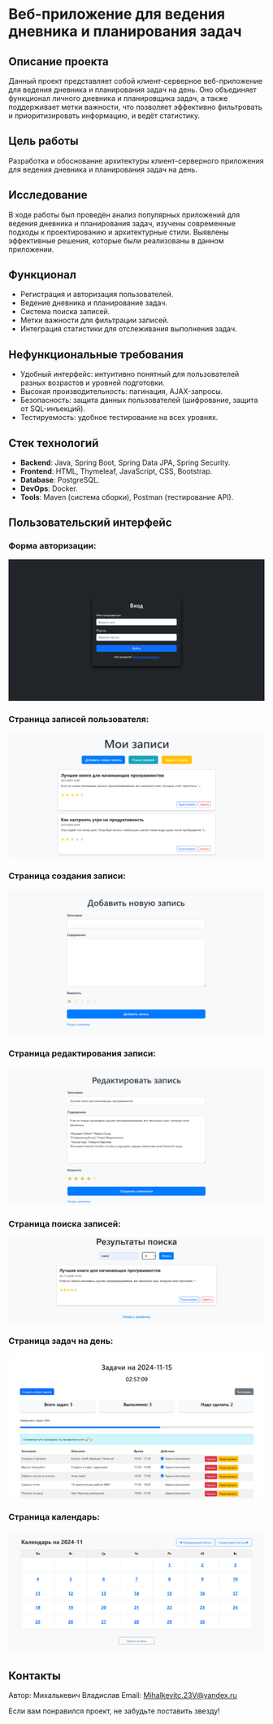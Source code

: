 # Веб-приложение для ведения дневника и планирования задач

## Описание проекта
Данный проект представляет собой клиент-серверное веб-приложение для ведения дневника и планирования задач на день. Оно объединяет функционал личного дневника и планировщика задач, а также поддерживает метки важности, что позволяет эффективно фильтровать и приоритизировать информацию, и ведёт статистику.

## Цель работы
Разработка и обоснование архитектуры клиент-серверного приложения для ведения дневника и планирования задач на день.

## Исследование
В ходе работы был проведён анализ популярных приложений для ведения дневника и планирования задач, изучены современные подходы к проектированию и архитектурные стили. Выявлены эффективные решения, которые были реализованы в данном приложении.

## Функционал
- Регистрация и авторизация пользователей.
- Ведение дневника и планирование задач.
- Система поиска записей.
- Метки важности для фильтрации записей.
- Интеграция статистики для отслеживания выполнения задач.

## Нефункциональные требования
- Удобный интерфейс: интуитивно понятный для пользователей разных возрастов и уровней подготовки.
- Высокая производительность: пагинация, AJAX-запросы.
- Безопасность: защита данных пользователей (шифрование, защита от SQL-инъекций).
- Тестируемость: удобное тестирование на всех уровнях.

## Стек технологий
- **Backend**: Java, Spring Boot, Spring Data JPA, Spring Security.
- **Frontend**: HTML, Thymeleaf, JavaScript, CSS, Bootstrap.
- **Database**: PostgreSQL.
- **DevOps**: Docker.
- **Tools**: Maven (система сборки), Postman (тестирование API).

## Пользовательский интерфейс
### Форма авторизации:
![Авторизация](screenshots/Auth.png)

### Страница записей пользователя:
![Страница записей пользователя](screenshots/Entries.png)

### Страница создания записи:
![Страница создания записи](screenshots/Create_entry.png)

### Страница редактирования записи:
![Страница редактирования записи](screenshots/Update_entry.png)

### Страница поиска записей:
![Страница поиска записей](screenshots/Search_form.png)

### Страница задач на день:
![Страница задач на день](screenshots/Tasks_for_day.png)

### Страница календарь:
![Страница календарь](screenshots/Calendar.png)

## Контакты
Автор: Михалькевич Владислав 
Email: Mihalkevitc.23V@yandex.ru

Если вам понравился проект, не забудьте поставить звезду!
